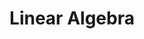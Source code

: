 ---
title: "Linear Algebra"
layout: category
permalink: /categories/linear algebra/ # url
author_profile: true
taxonomy: Linear Algebra
sidebar:
  nav: "categories"
---